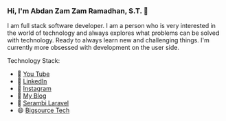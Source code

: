 ### Hi, I'm Abdan Zam Zam Ramadhan, S.T. 👋

I am full stack software developer. I am a person who is very interested in the world of technology and always explores what problems can be solved with technology. Ready to always learn new and challenging things. I'm currently more obsessed with development on the user side.

Technology Stack:

- 🔭 [You Tube](https://www.youtube.com/channel/UClG9tCqqW2PuthdEyjq4DLw)
- 🌱 [LinkedIn](https://www.linkedin.com/in/abdanzamzam)
- 👯 [Instagram](https://www.instagram.com/abdanzamzam)
- 🤔 [My Blog](https://blog.abdan.xyz)
- 💬 [Serambi Laravel](https://serambilaravel.com)
- 😄 [Bigsource Tech](https://bigsource.tech)
